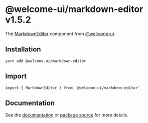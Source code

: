 # @welcome-ui/markdown-editor v1.5.2

The [MarkdownEditor](http://welcome-ui.com/fields/markdown-editor) component from [@welcome-ui](http://welcome-ui.com).

## Installation

    yarn add @welcome-ui/markdown-editor

## Import

    import { MarkdownEditor } from '@welcome-ui/markdown-editor'

## Documentation

See the [documentation](http://welcome-ui.com/fields/markdown-editor) or [package source](https://github.com/WTTJ/welcome-ui/tree/v1.5.2/packages/MarkdownEditor) for more details.
